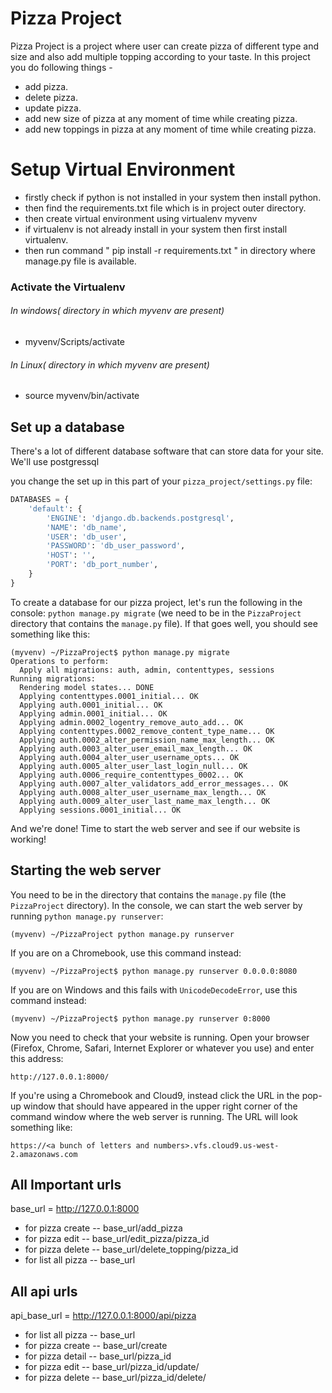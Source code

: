 # Pizza Project

Pizza Project is a project where user can create pizza of different type and size and also add multiple topping according to your taste. In this project you do following things -

  - add  pizza.
  - delete pizza.
  - update pizza.
  - add new size of pizza at any moment of time while creating pizza.
  - add new toppings in pizza at any moment of time while creating pizza.
 

# Setup Virtual Environment
  - firstly check if python is not installed in your system then install python.
  - then find the requirements.txt file which is in project outer directory.
  - then create virtual environment using virtualenv myvenv  
  - if virtualenv is not already install in your system then first install virtualenv.
  - then run command " pip install -r requirements.txt " in directory where manage.py file is available.
  
### Activate the Virtualenv 
###### In windows( directory in which myvenv are present)
- myvenv/Scripts/activate

###### In Linux( directory in which myvenv are present)
- source myvenv/bin/activate



## Set up a database

There's a lot of different database software that can store data for your site. We'll use postgressql

you change the set up in this part of your `pizza_project/settings.py` file:


```python
DATABASES = {
    'default': {
        'ENGINE': 'django.db.backends.postgresql',
        'NAME': 'db_name',                      
        'USER': 'db_user',
        'PASSWORD': 'db_user_password',
        'HOST': '',
        'PORT': 'db_port_number',
    }
}
```

To create a database for our pizza project, let's run the following in the console: `python manage.py migrate` (we need to be in the `PizzaProject` directory that contains the `manage.py` file). If that goes well, you should see something like this:


```
(myvenv) ~/PizzaProject$ python manage.py migrate
Operations to perform:
  Apply all migrations: auth, admin, contenttypes, sessions
Running migrations:
  Rendering model states... DONE
  Applying contenttypes.0001_initial... OK
  Applying auth.0001_initial... OK
  Applying admin.0001_initial... OK
  Applying admin.0002_logentry_remove_auto_add... OK
  Applying contenttypes.0002_remove_content_type_name... OK
  Applying auth.0002_alter_permission_name_max_length... OK
  Applying auth.0003_alter_user_email_max_length... OK
  Applying auth.0004_alter_user_username_opts... OK
  Applying auth.0005_alter_user_last_login_null... OK
  Applying auth.0006_require_contenttypes_0002... OK
  Applying auth.0007_alter_validators_add_error_messages... OK
  Applying auth.0008_alter_user_username_max_length... OK
  Applying auth.0009_alter_user_last_name_max_length... OK
  Applying sessions.0001_initial... OK
```

And we're done! Time to start the web server and see if our website is working!

## Starting the web server

You need to be in the directory that contains the `manage.py` file (the `PizzaProject` directory). In the console, we can start the web server by running `python manage.py runserver`:


```
(myvenv) ~/PizzaProject python manage.py runserver
```

If you are on a Chromebook, use this command instead:


```
(myvenv) ~/PizzaProject$ python manage.py runserver 0.0.0.0:8080
```

If you are on Windows and this fails with `UnicodeDecodeError`, use this command instead:


```
(myvenv) ~/PizzaProject$ python manage.py runserver 0:8000
```


Now you need to check that your website is running. Open your browser (Firefox, Chrome, Safari, Internet Explorer or whatever you use) and enter this address:


```
http://127.0.0.1:8000/
```

If you're using a Chromebook and Cloud9, instead click the URL in the pop-up window that should have appeared in the upper right corner of the command window where the web server is running. The URL will look something like:


```
https://<a bunch of letters and numbers>.vfs.cloud9.us-west-2.amazonaws.com
```


## All Important urls
base_url = http://127.0.0.1:8000

- for pizza create     -- base_url/add_pizza
- for pizza edit       -- base_url/edit_pizza/pizza_id
- for pizza delete     -- base_url/delete_topping/pizza_id
- for list all pizza   -- base_url

 
## All api urls 

api_base_url = http://127.0.0.1:8000/api/pizza

- for list all pizza   -- base_url
- for pizza create     -- base_url/create
- for pizza detail     -- base_url/pizza_id
- for pizza edit       -- base_url/pizza_id/update/
- for pizza delete     -- base_url/pizza_id/delete/









 



